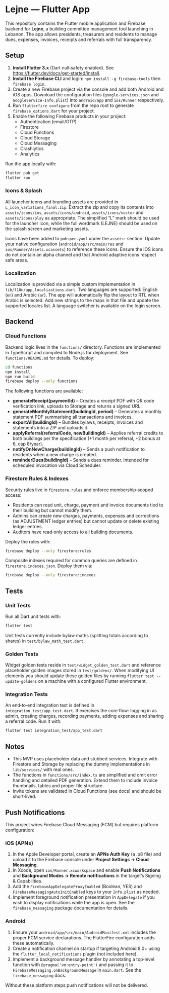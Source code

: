 # Lejne — Flutter App

This repository contains the Flutter mobile application and Firebase backend
for **Lejne**, a building committee management tool launching in
Lebanon. The app allows presidents, treasurers and residents to manage
dues, expenses, invoices, receipts and referrals with full transparency.

## Setup

1. **Install Flutter 3.x** (Dart null‑safety enabled). See
   <https://flutter.dev/docs/get-started/install>.
2. **Install the Firebase CLI** and login: `npm install -g firebase-tools` then
   `firebase login`.
3. Create a new Firebase project via the console and add both Android and
   iOS apps. Download the configuration files (`google-services.json` and
   `GoogleService-Info.plist`) into `android/app` and `ios/Runner` respectively.
4. Run `flutterfire configure` from the repo root to generate
   `firebase_options.dart` for your project.
5. Enable the following Firebase products in your project:
   - Authentication (email/OTP)
   - Firestore
   - Cloud Functions
   - Cloud Storage
   - Cloud Messaging
   - Crashlytics
   - Analytics

Run the app locally with:

```sh
flutter pub get
flutter run
```

### Icons & Splash

All launcher icons and branding assets are provided in
`L_icon_variations_final.zip`. Extract the zip and copy its contents into
`assets/icons/ios`, `assets/icons/android`, `assets/icons/vector` and
`assets/icons/play` as appropriate. The simplified “L” mark should be
used for the launcher icon, while the full wordmark (LEJNE) should be
used on the splash screen and marketing assets.

Icons have been added to `pubspec.yaml` under the `assets:` section.
Update your native configuration (`android/app/src/main/res` and
`ios/Runner/Assets.xcassets`) to reference these icons. Ensure the iOS
icons do not contain an alpha channel and that Android adaptive icons
respect safe areas.

### Localization

Localization is provided via a simple custom implementation in
`lib/l10n/app_localizations.dart`. Two languages are supported:
English (`en`) and Arabic (`ar`). The app will automatically flip the
layout to RTL when Arabic is selected. Add new strings to the maps in
that file and update the supported locales list. A language switcher is
available on the login screen.

## Backend

### Cloud Functions

Backend logic lives in the `functions/` directory. Functions are
implemented in TypeScript and compiled to Node.js for deployment. See
`functions/README.md` for details. To deploy:

```sh
cd functions
npm install
npm run build
firebase deploy --only functions
```

The following functions are available:

* **generateReceipt(paymentId)** – Creates a receipt PDF with QR code
  verification link, uploads to Storage and returns a signed URL.
* **generateMonthlyStatement(buildingId, period)** – Generates a monthly
  statement PDF summarising all transactions and invoices.
* **exportAll(buildingId)** – Bundles bylaws, receipts, invoices and
  statements into a ZIP and uploads it.
* **applyReferral(referralCode, newBuildingId)** – Applies referral
  credits to both buildings per the specification (+1 month per
  referral, +2 bonus at 6, cap 8/year).
* **notifyOnNewCharge(buildingId)** – Sends a push notification to
  residents when a new charge is created.
* **reminderDues(buildingId)** – Sends a dues reminder. Intended for
  scheduled invocation via Cloud Scheduler.

### Firestore Rules & Indexes

Security rules live in `firestore.rules` and enforce membership‑scoped
access:

* Residents can read unit, charge, payment and invoice documents tied
  to their building but cannot modify them.
* Admins can create new charges, payments, expenses and corrections
  (as ADJUSTMENT ledger entries) but cannot update or delete existing
  ledger entries.
* Auditors have read‑only access to all building documents.

Deploy the rules with:

```sh
firebase deploy --only firestore:rules
```

Composite indexes required for common queries are defined in
`firestore.indexes.json`. Deploy them via:

```sh
firebase deploy --only firestore:indexes
```

## Tests

### Unit Tests

Run all Dart unit tests with:

```sh
flutter test
```

Unit tests currently include bylaw maths (splitting totals according to
shares) in `test/bylaw_math_test.dart`.

### Golden Tests

Widget golden tests reside in `test/widget_golden_test.dart` and
reference placeholder golden images stored in `test/goldens/`. When
modifying UI elements you should update these golden files by running
`flutter test --update-goldens` on a machine with a configured Flutter
environment.

### Integration Tests

An end‑to‑end integration test is defined in
`integration_test/app_test.dart`. It exercises the core flow: logging in
as admin, creating charges, recording payments, adding expenses and
sharing a referral code. Run it with:

```sh
flutter test integration_test/app_test.dart
```

## Notes

* This MVP uses placeholder data and stubbed services. Integrate with
  Firestore and Storage by replacing the dummy implementations in
  `lib/services/` with real ones.
* The functions in `functions/src/index.ts` are simplified and omit
  error handling and detailed PDF generation. Extend them to include
  invoice thumbnails, tables and proper file structure.
* Invite tokens are validated in Cloud Functions (see docs) and should
  be short‑lived.

## Push Notifications

This project wires Firebase Cloud Messaging (FCM) but requires platform
configuration:

### iOS (APNs)

1. In the Apple Developer portal, create an **APNs Auth Key** (a .p8 file)
   and upload it to the Firebase console under **Project Settings → Cloud Messaging**.
2. In Xcode, open `ios/Runner.xcworkspace` and enable **Push
   Notifications** and **Background Modes → Remote notifications** in
   the target’s Signing & Capabilities.
3. Add the `FirebaseAppDelegateProxyEnabled` (Boolean, YES) and
   `FirebaseMessagingAutoInitEnabled` keys to your `Info.plist` as needed.
4. Implement foreground notification presentation in `AppDelegate` if you
   wish to display notifications while the app is open. See the
   `firebase_messaging` package documentation for details.

### Android

1. Ensure your `android/app/src/main/AndroidManifest.xml` includes the
   proper FCM service declarations. The FlutterFire configuration adds
   these automatically.
2. Create a notification channel on startup if targeting Android 8.0+
   using the `flutter_local_notifications` plugin (not included here).
3. Implement a background message handler by annotating a top‑level
   function with `@pragma('vm:entry-point')` and passing it to
   `FirebaseMessaging.onBackgroundMessage` in `main.dart`. See the
   `firebase_messaging` docs.

Without these platform steps push notifications will not be delivered.

